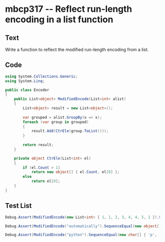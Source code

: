 # mbcp317 -- Reflect run-length encoding in a list function

## Text

Write a function to reflect the modified run-length encoding from a list.

## Code

```csharp
using System.Collections.Generic;
using System.Linq;

public class Encoder
{
    public List<object> ModifiedEncode(List<int> alist)
    {
        List<object> result = new List<object>();
        
        var grouped = alist.GroupBy(x => x);
        foreach (var group in grouped)
        {
            result.Add(CtrEle(group.ToList()));
        }
        
        return result;
    }

    private object CtrEle(List<int> el)
    {
        if (el.Count > 1) 
            return new object[] { el.Count, el[0] };
        else 
            return el[0];
    }
}
```

## Test List

```csharp
Debug.Assert(ModifiedEncode(new List<int> { 1, 1, 2, 3, 4, 4, 5, 1 }).SequenceEqual(new List<object> { new List<int> { 2, 1 }, 2, 3, new List<int> { 2, 4 }, 5, 1 }));
```

```csharp
Debug.Assert(ModifiedEncode("automatically").SequenceEqual(new object[] { 'a', 'u', 't', 'o', 'm', 'a', 't', 'i', 'c', 'a', new object[] { 2, 'l' }, 'y' }));
```

```csharp
Debug.Assert(ModifiedEncode("python").SequenceEqual(new char[] { 'p', 'y', 't', 'h', 'o', 'n' }));
```
